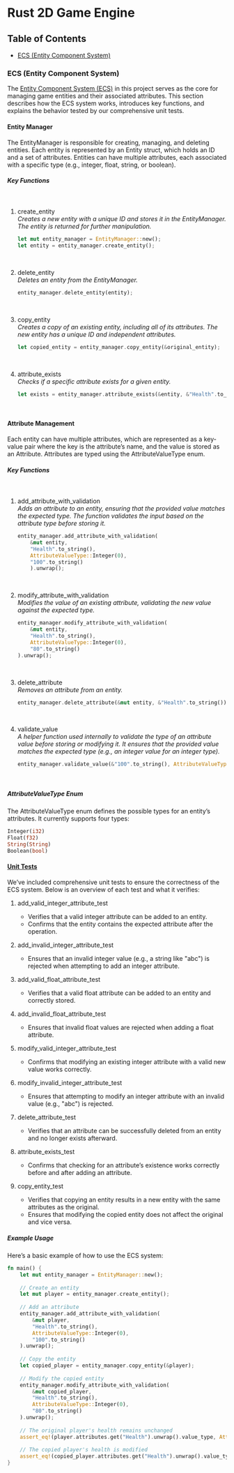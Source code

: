 # **Rust 2D Game Engine**

## Table of Contents

- [ECS (Entity Component System)](#ecs-entity-component-system)

### ECS (Entity Component System)

The [Entity Component System (ECS)](/src/ECS.rs) in this project serves as the core for managing game entities and their associated attributes. This section describes how the ECS system works, introduces key functions, and explains the behavior tested by our comprehensive unit tests.

#### Entity Manager

The EntityManager is responsible for creating, managing, and deleting entities. Each entity is represented by an Entity struct, which holds an ID and a set of attributes. Entities can have multiple attributes, each associated with a specific type (e.g., integer, float, string, or boolean).

##### Key Functions
<br>

1. create_entity <br>
	*Creates a new entity with a unique ID and stores it in the EntityManager. The entity is returned for further manipulation.*

	```rust
	let mut entity_manager = EntityManager::new();
	let entity = entity_manager.create_entity();
	```
<br>

2. delete_entity <br>
	*Deletes an entity from the EntityManager.*

	```rust
	entity_manager.delete_entity(entity);
	```
<br>

3. copy_entity <br>
	*Creates a copy of an existing entity, including all of its attributes. The new entity has a unique ID and independent attributes.*
	```rust
	let copied_entity = entity_manager.copy_entity(&original_entity);
	```
<br>

4. attribute_exists <br>
	*Checks if a specific attribute exists for a given entity.*

	```rust
	let exists = entity_manager.attribute_exists(&entity, &"Health".to_string());
	```
<br>

#### Attribute Management

Each entity can have multiple attributes, which are represented as a key-value pair where the key is the attribute’s name, and the value is stored as an Attribute. Attributes are typed using the AttributeValueType enum.

##### Key Functions
<br>

1. add_attribute_with_validation <br>
	*Adds an attribute to an entity, ensuring that the provided value matches the expected type. The function validates the input based on the attribute type before storing it.*

	```rust
	entity_manager.add_attribute_with_validation(
		&mut entity, 
		"Health".to_string(), 
		AttributeValueType::Integer(0), 
		"100".to_string()
		).unwrap();
	```
<br>

2. modify_attribute_with_validation <br>
	*Modifies the value of an existing attribute, validating the new value against the expected type.*

	```rust
	entity_manager.modify_attribute_with_validation(
		&mut entity, 
		"Health".to_string(), 
		AttributeValueType::Integer(0), 
		"80".to_string()
	).unwrap();
	```
<br>

3. delete_attribute <br>
	*Removes an attribute from an entity.*

	```rust
	entity_manager.delete_attribute(&mut entity, &"Health".to_string());
	```
<br>

4. validate_value <br>
	*A helper function used internally to validate the type of an attribute value before storing or modifying it. It ensures that the provided value matches the expected type (e.g., an integer value for an integer type).*

	```rust
	entity_manager.validate_value(&"100".to_string(), AttributeValueType::Integer(0));
	```
<br>

##### AttributeValueType Enum

The AttributeValueType enum defines the possible types for an entity’s attributes. It currently supports four types:

```rust
Integer(i32)
Float(f32)
String(String)
Boolean(bool)
```

#### [Unit Tests](/tests/ecs_test.rs)

We’ve included comprehensive unit tests to ensure the correctness of the ECS system. Below is an overview of each test and what it verifies:

1. add_valid_integer_attribute_test
	- Verifies that a valid integer attribute can be added to an entity.
	- Confirms that the entity contains the expected attribute after the operation.

2. add_invalid_integer_attribute_test
	- Ensures that an invalid integer value (e.g., a string like "abc") is rejected when attempting to add an integer attribute.

3. add_valid_float_attribute_test
	- Verifies that a valid float attribute can be added to an entity and correctly stored.

4. add_invalid_float_attribute_test
	- Ensures that invalid float values are rejected when adding a float attribute.

5. modify_valid_integer_attribute_test
	- Confirms that modifying an existing integer attribute with a valid new value works correctly.

6. modify_invalid_integer_attribute_test
	- Ensures that attempting to modify an integer attribute with an invalid value (e.g., "abc") is rejected.

7. delete_attribute_test
	- Verifies that an attribute can be successfully deleted from an entity and no longer exists afterward.

8. attribute_exists_test
	- Confirms that checking for an attribute’s existence works correctly before and after adding an attribute.

9. copy_entity_test
	- Verifies that copying an entity results in a new entity with the same attributes as the original.
	- Ensures that modifying the copied entity does not affect the original and vice versa.

##### Example Usage

Here’s a basic example of how to use the ECS system:

```rust
fn main() {
    let mut entity_manager = EntityManager::new();
    
    // Create an entity
    let mut player = entity_manager.create_entity();
    
    // Add an attribute
    entity_manager.add_attribute_with_validation(
        &mut player, 
        "Health".to_string(), 
        AttributeValueType::Integer(0), 
        "100".to_string()
    ).unwrap();
    
    // Copy the entity
    let copied_player = entity_manager.copy_entity(&player);
    
    // Modify the copied entity
    entity_manager.modify_attribute_with_validation(
        &mut copied_player, 
        "Health".to_string(), 
        AttributeValueType::Integer(0), 
        "80".to_string()
    ).unwrap();
    
    // The original player's health remains unchanged
    assert_eq!(player.attributes.get("Health").unwrap().value_type, AttributeValueType::Integer(100));
    
    // The copied player's health is modified
    assert_eq!(copied_player.attributes.get("Health").unwrap().value_type, AttributeValueType::Integer(80));
}
```

